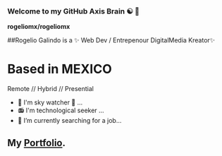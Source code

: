 ### Welcome to my GitHub Axis Brain ☯ 👋


**rogeliomx/rogeliomx**

##Rogelio Galindo is a ✨ Web Dev / Entrepenour DigitalMedia Kreator✨ 

# Based in MEXICO 

Remote // Hybrid // Presential

- 🔭 I'm sky watcher 🌌 ...
- 📻 I'm technological seeker ...
- 🌱 I’m currently searching for a job...

## My [Portfolio](https://rogeliomx.github.io/portfolio/).

<i class="fa fa-medium fa-5x" aria-hidden="true">
